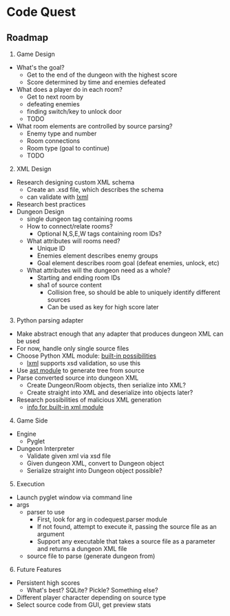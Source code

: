 Code Quest
============

## Roadmap
1. Game Design
 * What's the goal?
     * Get to the end of the dungeon with the highest score
	 * Score determined by time and enemies defeated
 * What does a player do in each room?
     * Get to next room by
	 * defeating enemies
	 * finding switch/key to unlock door
	 * TODO
 * What room elements are controlled by source parsing?
     * Enemy type and number
     * Room connections
     * Room type (goal to continue)
     * TODO
2. XML Design
 * Research designing custom XML schema
     * Create an .xsd file, which describes the schema
	 * can validate with [lxml](http://lxml.de/validation.html#xmlschema)
 * Research best practices
 * Dungeon Design
     * single dungeon tag containing rooms
     * How to connect/relate rooms?
          * Optional N,S,E,W tags containing room IDs?
     * What attributes will rooms need?
          * Unique ID
          * Enemies element describes enemy groups
          * Goal element describes room goal (defeat enemies, unlock, etc)
     * What attributes will the dungeon need as a whole?
          * Starting and ending room IDs
          * sha1 of source content
               * Collision free, so should be able to uniquely identify different sources
               * Can be used as key for high score later
3. Python parsing adapter
 * Make abstract enough that any adapter that produces dungeon XML can be used
 * For now, handle only single source files
 * Choose Python XML module: [built-in possibilities](https://docs.python.org/2/library/xml.html#module-xml)
     * [lxml](http://lxml.de/) supports xsd validation, so use this
 * Use [ast module](https://docs.python.org/3.3/library/ast.html) to generate tree from source
 * Parse converted source into dungeon XML
     * Create Dungeon/Room objects, then serialize into XML?
     * Create straight into XML and deserialize into objects later?
 * Research possibilities of malicious XML generation
     * [info for built-in xml module](https://docs.python.org/2/library/xml.html#xml-vulnerabilities)
4. Game Side
 * Engine
     * Pyglet
 * Dungeon Interpreter
     * Validate given xml via xsd file
     * Given dungeon XML, convert to Dungeon object
     * Serialize straight into Dungeon object possible?
5. Execution
 * Launch pyglet window via command line
 * args
     * parser to use
          * First, look for arg in codequest.parser module
          * If not found, attempt to execute it, passing the source file as an argument
          * Support any executable that takes a source file as a parameter and returns a dungeon XML file
     * source file to parse (generate dungeon from)
6. Future Features
 * Persistent high scores
     * What's best? SQLite? Pickle? Something else?
 * Different player character depending on source type
 * Select source code from GUI, get preview stats
